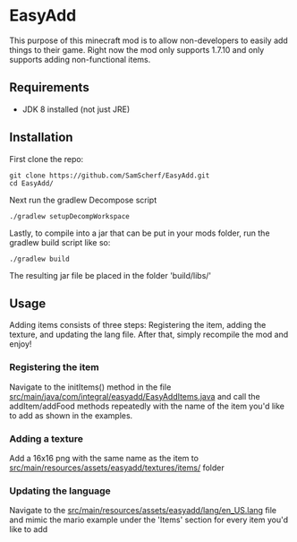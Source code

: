# EasyAdd

This purpose of this minecraft mod is to allow non-developers to easily add things to their game. Right now the mod only supports 1.7.10 and only supports adding non-functional items.

## Requirements

- JDK 8 installed (not just JRE)

## Installation

First clone the repo:

```
git clone https://github.com/SamScherf/EasyAdd.git
cd EasyAdd/
```

Next run the gradlew Decompose script

```
./gradlew setupDecompWorkspace
```

Lastly, to compile into a jar that can be put in your mods folder, run the gradlew build script like so:

```
./gradlew build
```

The resulting jar file be placed in the folder 'build/libs/'

## Usage

Adding items consists of three steps: Registering the item, adding the texture, and updating the lang file. After that, simply recompile the mod and enjoy!

### Registering the item

Navigate to the initItems() method in the file [src/main/java/com/integral/easyadd/EasyAddItems.java](/src/main/java/com/integral/easyadd/EasyAddItems.java) and call the addItem/addFood methods repeatedly with the name of the item you'd like to add as shown in the examples.

### Adding a texture

Add a 16x16 png with the same name as the item to [src/main/resources/assets/easyadd/textures/items/](/src/main/resources/assets/easyadd/textures/items/) folder

### Updating the language

Navigate to the [src/main/resources/assets/easyadd/lang/en_US.lang](/src/main/resources/assets/easyadd/lang/en_US.lang) file and mimic the mario example under the 'Items' section for every item you'd like to add
